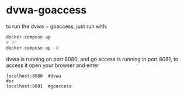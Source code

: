 # dvwa-goaccess

to run the dvwa + goaccess, just run with:
```bash
docker-compose up
# or
docker-compose up -d
```

dvwa is running on port 8080, and go access is running in port 8081, to access it open your browser and enter
```
localhost:8080  #dvwa
#or
localhost:8081  #goaccess
```

